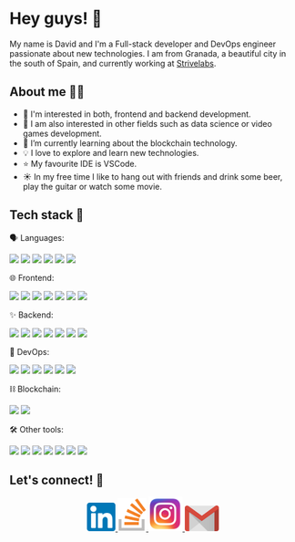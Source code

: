 # Hey guys! 👋

My name is David and I'm a Full-stack developer and DevOps engineer passionate about new technologies. I am from Granada, a beautiful city in the south of Spain,
and currently working at <a href="https://strivelabs.io/">Strivelabs</a>.

## About me 👨‍💻

- 👀 I'm interested in both, frontend and backend development.
- 🤔 I am also interested in other fields such as data science or video games development.
- 🌱 I’m currently learning about the blockchain technology.
- 💡 I love to explore and learn new technologies.
- ⭐ My favourite IDE is VSCode.
- ☀️ In my free time I like to hang out with friends and drink some beer, play the guitar or watch some movie.

## Tech stack 🧰

🗣️ Languages:

<img src="https://badges.aleen42.com/src/javascript.svg" /> <img src="https://badges.aleen42.com/src/typescript.svg" />
<img src="https://img.shields.io/badge/-Python-3776AB?logo=python&labelColor=grey" />
<img src="https://badges.aleen42.com/src/golang.svg" />
<img src="https://img.shields.io/badge/-Rust-000000?logo=rust&labelColor=grey" />
<img src="https://img.shields.io/badge/-Solidity-363636?logo=solidity&labelColor=grey" />

🌐 Frontend:

<img src="https://badges.aleen42.com/src/react.svg" /> <img src="https://badges.aleen42.com/src/vue.svg" />
<img src="https://badges.aleen42.com/src/javascript.svg" />
<img src="https://img.shields.io/badge/-HTML5-E34F26?logo=html5&logoColor=white&labelColor=grey" />
<img src="https://img.shields.io/badge/-CSS3-1572B6?logo=css3&labelColor=grey" />
<img src="https://img.shields.io/badge/-Material%20UI-0081CB?logo=material-ui&labelColor=grey" />
<img src="https://img.shields.io/badge/-Bootstrap-7952B3?logo=bootstrap&labelColor=grey" />

✨ Backend:

<img src="https://badges.aleen42.com/src/node.svg" /> <img src="https://img.shields.io/badge/-Express-000000?logo=express&labelColor=grey" />
<img src="https://img.shields.io/badge/-GraphQL-E10098?logo=graphql&labelColor=grey" />
<img src="https://img.shields.io/badge/-Apollo-311C87?logo=apollo-graphql&labelColor=grey" />
<img src="https://img.shields.io/badge/-MongoDB-47A248?logo=mongodb&labelColor=grey" />
<img src="https://img.shields.io/badge/-PostgreSQL-336791?logo=postgresql&labelColor=grey" />
<img src="https://img.shields.io/badge/-Firebase-FFCA28?logo=firebase&labelColor=grey" />

👷 DevOps:

<img src="https://img.shields.io/badge/-AWS-232F3E?logo=amazon-aws&labelColor=grey" /> <img src="https://badges.aleen42.com/src/docker.svg" />
<img src="https://img.shields.io/badge/-Kubernetes-326CE5?logo=kubernetes&labelColor=grey" />
<img src="https://badges.aleen42.com/src/gitlab.svg" /> <img src="https://img.shields.io/badge/-CircleCI-343434?logo=circleci&labelColor=grey" />
<img src="https://img.shields.io/badge/-Heroku-430098?logo=heroku&labelColor=grey" />

⛓ Blockchain:

<img src="https://img.shields.io/badge/-Bitcoin-F7931A?logo=bitcoin&labelColor=grey" /> <img src="https://img.shields.io/badge/-Ethereum-3C3C3D?logo=ethereum&labelColor=grey" />

🛠️ Other tools:

<img src="https://badges.aleen42.com/src/visual_studio_code.svg" /> <img src="https://badges.aleen42.com/src/github.svg" />
<img src="https://badges.aleen42.com/src/gitlab.svg" /> <img src="https://img.shields.io/badge/-Slack-4A154B?logo=slack&labelColor=grey" />
<img src="https://badges.aleen42.com/src/eslint.svg" /> <img src="https://img.shields.io/badge/-Unity-000000?logo=unity&labelColor=grey" />
<img src="https://img.shields.io/badge/-Unreal%20Engine-313131?logo=unreal-engine&labelColor=grey" />

## Let's connect! 🍻

<p align="center">
  <a href="https://www.linkedin.com/in/david-fern%C3%A1ndez-ortiz-139b7312a/" target="_blank">
    <img width="50" src="https://github.com/davidivad96/davidivad96/blob/main/logos/linkedin-logo.png?raw=true" />
  </a>
  <a href="https://stackoverflow.com/users/12181519/david-fern%c3%a1ndez-ortiz" target="_blank">
    <img width="50" src="https://github.com/davidivad96/davidivad96/blob/main/logos/stackoverflow-logo.png?raw=true" />
  </a>
  <a href="https://www.instagram.com/davidivad96/" target="_blank">
    <img width="60" src="https://github.com/davidivad96/davidivad96/blob/main/logos/instagram-logo.png?raw=true" />
  </a>
  <a href="mailto:davidivad96@gmail.com" target="_blank">
    <img width="60" src="https://github.com/davidivad96/davidivad96/blob/main/logos/gmail-logo.png?raw=true" />
  </a>
</p>

<!---
- 👀 I’m interested in ...
- 🌱 I’m currently learning ...
- 💞️ I’m looking to collaborate on ...
- 📫 How to reach me ...
--->

<!---
davidivad96/davidivad96 is a ✨ special ✨ repository because its `README.md` (this file) appears on your GitHub profile.
You can click the Preview link to take a look at your changes.
--->
